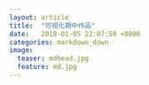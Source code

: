 ```yaml
---
layout: article
title:  "可视化期中作品"
date:   2018-01-05 22:07:50 +0800
categories: markdown_down
image:
  teaser: mdhead.jpg
  feature: md.jpg
---
```

<html>
<head runat="server">
 <script language="javascript">
    function openpage(htmlurl) 
    {
        var newwin=window.open(htmlurl,"newWin");
        newWin.focus();
        return false;
    }
 </script>
</head>
<body>
<form id="form1" runat="server">
<input type=button value="点击打开期中可视化作品" onclick="return openpage('http://www.360doc.com/content/13/0828/10/8835470_310423628.shtml');" />
</form>
</body>
</html>